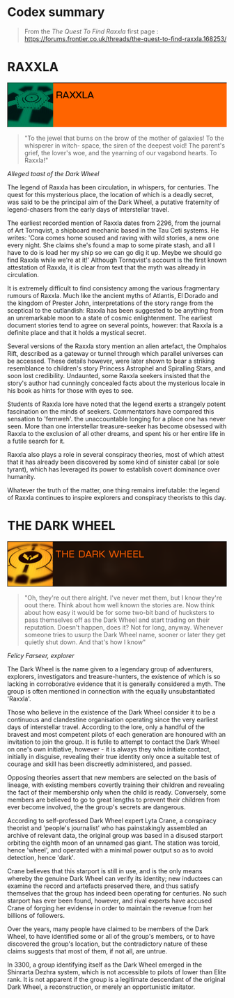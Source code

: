 # Codex summary

> From the _The Quest To Find Raxxla_ first page : 
<https://forums.frontier.co.uk/threads/the-quest-to-find-raxxla.168253/>

# RAXXLA
![raxxla-banner](./assets/img/raxxla-banner.png)

> "To the jewel that burns on the brow of the mother of galaxies! To the whisperer in witch-
space, the siren of the deepest void! The parent's grief, the lover's woe, and the yearning of
our vagabond hearts. To Raxxla!"

_Alleged toast of the Dark Wheel_

The legend of Raxxla has been circulation, in whispers, for centuries. The quest for this
mysterious place, the location of which is a deadly secret, was said to be the principal aim
of the Dark Wheel, a putative fraternity of legend-chasers from the early days of interstellar
travel.

The earliest recorded mention of Raxxla dates from 2296, from the journal of Art Tornqvist,
a shipboard mechanic based in the Tau Ceti systems. He writes: 'Cora comes home soused
and raving with wild stories, a new one every night. She claims she's found a map to some
pirate stash, and all I have to do is load her my ship so we can go dig it up. Meybe we
should go find Raxxla while we're at it!' Although Tornqvist's account is the first known
attestation of Raxxla, it is clear from text that the myth was already in circulation.

It is extremely difficult to find consistency among the various fragmentary rumours of
Raxxla. Much like the ancient myths of Atlantis, El Dorado and the kingdom of Prester John,
interpretations of the story range from the sceptical to the outlandish: Raxxla has been
suggested to be anything from an unremarkable moon to a state of cosmic enlightenment.
The earliest document stories tend to agree on several points, however: that Raxxla is a
definite place and that it holds a mystical secret.

Several versions of the Raxxla story mention an alien artefact, the Omphalos Rift, described
as a gateway or tunnel through which parallel universes can be accessed. These details
however, were later shown to bear a striking resemblance to children's story Princess
Astrophel and Spiralling Stars, and soon lost credibility. Undaunted, some Raxxla
seekers insisted that the story's author had cunningly concealed facts about the
mysterious locale in his book as hints for those with eyes to see.

Students of Raxxla lore have noted that the legend exerts a strangely potent fascination on
the minds of seekers. Commentators have compared this sensation to 'fernweh'. the
unaccountable longing for a place one has never seen. More than one interstellar
treasure-seeker has become obsessed with Raxxla to the exclusion of all other dreams,
and spent his or her entire life in a futile search for it.

Raxxla also plays a role in several conspiracy theories, most of which attest that it has
already been discovered by some kind of sinister cabal (or sole tyrant), which has
leveraged its power to establish covert dominance over humanity.

Whatever the truth of the matter, one thing remains irrefutable: the legend of Raxxla
continues to inspire explorers and conspiracy theorists to this day.

# THE DARK WHEEL
![tdw-banner](./assets/img/tdw-banner.png)

> "Oh, they're out there alright. I've never met them, but I know they're oout there. Think about
how well known the stories are. Now think about how easy it would be for some two-bit
band of hucksters to pass themselves off as the Dark Wheel and start trading on their
reputation. Doesn't happen, does it? Not for long, anyway. Whenever someone tries to
usurp the Dark Wheel name, sooner or later they get quietly shut down. And that's how I
know"

_Felicy Farseer, explorer_

The Dark Wheel is the name given to a legendary group of adventurers, explorers,
investigators and treasure-hunters, the existence of which is so lacking in corroborative
evidence that it is generally considered a myth. The group is often mentioned in
connection with the equally unsubstantiated 'Raxxla'.

Those who believe in the existence of the Dark Wheel consider it to be a continuous and
clandestine organisation operating since the very earliest days of interstellar travel.
According to the lore, only a handful of the bravest and most competent pilots of each
generation are honoured with an invitation to join the group. It is futile to attempt to
contact the Dark Wheel on one's own initiative, however - it is always they who initiate
contact, initially in disguise, revealing their true identity only once a suitable test of
courage and skill has been discreetly administered, and passed.

Opposing theories assert that new members are selected on the basis of lineage, with
existing members covertly training their children and revealing the fact of their
membership only when the child is ready. Conversely, some members are believed to go to
great lengths to prevent their children from ever become involved, the the group's
secrets are dangerous.

According to self-professed Dark Wheel expert Lyta Crane, a conspiracy theorist and
'people's journalist' who has painstakingly assembled an archive of relevant data, the
original group was based in a disused starport orbiting the eighth moon of an unnamed
gas giant. The station was toroid, hence 'wheel', and operated with a minimal power output
so as to avoid detection, hence 'dark'.

Crane believes that this starport is still in use, and is the only means whereby the genuine
Dark Wheel can verify its identity; new inductees can examine the record and artefacts
preserved there, and thus satisfy themselves that the group has indeed been operating for
centuries. No such starport has ever been found, however, and rival experts have accused
Crane of forging her evidense in order to maintain the revenue from her billions of
followers.

Over the years, many people have claimed to be members of the Dark Wheel, to have
identified some or all of the group's members, or to have discovered the group's location,
but the contradictory nature of these claims suggests that most of them, if not all, are
untrue.

In 3300, a group identifying itself as the Dark Wheel emerged in the Shinrarta Dezhra
system, which is not accessible to pilots of lower than Elite rank. It is not apparent if the
group is a legitimate descendant of the original Dark Wheel, a reconstruction, or merely an
opportunistic imitator.


